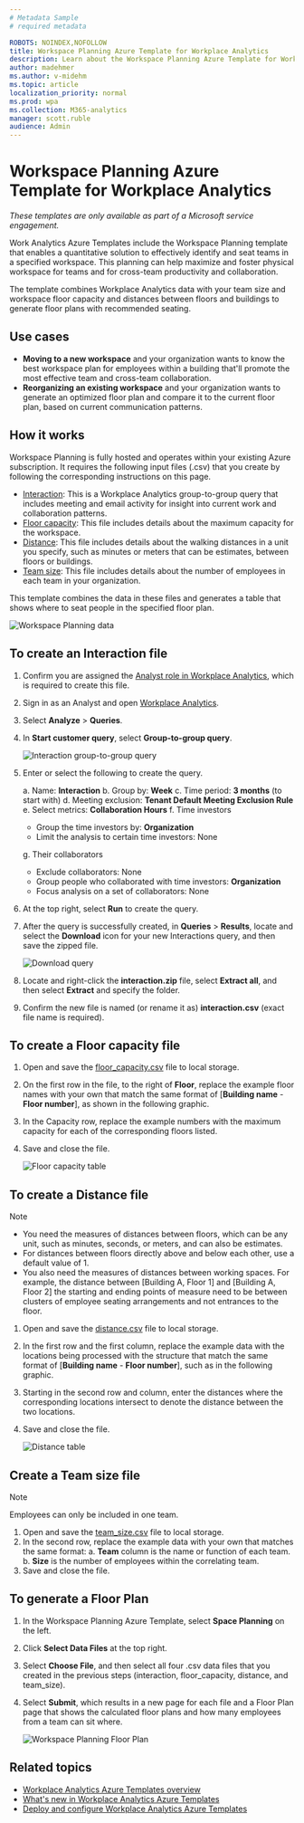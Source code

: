 ```yaml
---
# Metadata Sample
# required metadata

ROBOTS: NOINDEX,NOFOLLOW
title: Workspace Planning Azure Template for Workplace Analytics 
description: Learn about the Workspace Planning Azure Template for Workplace Analytics and how to use it for advanced data analysis
author: madehmer
ms.author: v-midehm
ms.topic: article
localization_priority: normal 
ms.prod: wpa
ms.collection: M365-analytics
manager: scott.ruble
audience: Admin
---
```

# Workspace Planning Azure Template for Workplace Analytics

_These templates are only available as part of a Microsoft service engagement._

Work Analytics Azure Templates include the Workspace Planning template that enables a quantitative solution to effectively identify and seat teams in a specified workspace. This planning can help maximize and foster physical workspace for teams and for cross-team productivity and collaboration.

The template combines Workplace Analytics data with your team size and workspace floor capacity and distances between floors and buildings to generate floor plans with recommended seating.

## Use cases

* **Moving to a new workspace** and your organization wants to know the best workspace plan for employees within a building that'll promote the most effective team and cross-team collaboration.
* **Reorganizing an existing workspace** and your organization wants to generate an optimized floor plan and compare it to the current floor plan, based on current communication patterns.

## How it works

Workspace Planning is fully hosted and operates within your existing Azure subscription. It requires the following input files (.csv) that you create by following the corresponding instructions on this page.

 * [Interaction](#to-create-an-interaction-file): This is a Workplace Analytics group-to-group query that includes meeting and email activity for insight into current work and collaboration patterns.
 * [Floor capacity](#to-create-a-floor-capacity-file): This file includes details about the maximum capacity for the workspace.
 * [Distance](#to-create-a-distance-file): This file includes details about the walking distances in a unit you specify, such as minutes or meters that can be estimates, between floors or buildings.
 * [Team size](#create-a-team-size-file): This file includes details about the number of employees in each team in your organization.

This template combines the data in these files and generates a table that shows where to seat people in the specified floor plan.

   ![Workspace Planning data](./images/wsp-data.png)

## To create an Interaction file

1. Confirm you are assigned the [Analyst role in Workplace Analytics](../use/user-roles.md), which is required to create this file.
2. Sign in as an Analyst and open [Workplace Analytics](https://workplaceanalytics.office.com/Home).
3. Select **Analyze** > **Queries**.
4. In **Start customer query**, select **Group-to-group query**.

   ![Interaction group-to-group query](./images/wsp-g2g-query.png)

5. Enter or select the following to create the query.

   a. Name: **Interaction**
   b. Group by: **Week**
   c. Time period: **3 months** (to start with)
   d. Meeting exclusion: **Tenant Default Meeting Exclusion Rule**
   e. Select metrics: **Collaboration Hours**
   f. Time investors

      * Group the time investors by: **Organization**
      * Limit the analysis to certain time investors: None

   g. Their collaborators

      * Exclude collaborators: None
      * Group people who collaborated with time investors: **Organization**
      * Focus analysis on a set of collaborators: None

6. At the top right, select **Run** to create the query.
7. After the query is successfully created, in **Queries** > **Results**, locate and select the **Download** icon for your new Interactions query, and then save the zipped file.

   ![Download query](./images/wsp-download.png)

8. Locate and right-click the **interaction.zip** file, select **Extract all**, and then select **Extract** and specify the folder.
9. Confirm the new file is named (or rename it as) **interaction.csv** (exact file name is required).

## To create a Floor capacity file

1. Open and save the [floor_capacity.csv](https://docs.microsoft.com/Workplace-Analytics/azure-templates/images/floor_capacity.csv) file to local storage.
2. On the first row in the file, to the right of **Floor**, replace the example floor names with your own that match the same format of [**Building name** - **Floor number**], as shown in the following graphic.
3. In the Capacity row, replace the example numbers with the maximum capacity for each of the corresponding floors listed.
4. Save and close the file.

   ![Floor capacity table](./images/wsp-floor-table.png)

## To create a Distance file

> [!Note]
> * You need the measures of distances between floors, which can be any unit, such as minutes, seconds, or meters, and can also be estimates.
> * For distances between floors directly above and below each other, use a default value of 1.
> * You also need the measures of distances between working spaces. For example, the distance between [Building A, Floor 1] and [Building A, Floor 2] the starting and ending points of measure need to be between clusters of employee seating arrangements and not entrances to the floor.

1. Open and save the [distance.csv](https://docs.microsoft.com/Workplace-Analytics/azure-templates/images/distance.csv) file to local storage.
2. In the first row and the first column, replace the example data with the locations being processed with the structure that match the same format of [**Building name** - **Floor number**], such as in the following graphic.
3. Starting in the second row and column, enter the distances where the corresponding locations intersect to denote the distance between the two locations.
4. Save and close the file.

   ![Distance table](./images/wsp-distance-table.png)

## Create a Team size file

> [!Note]
>Employees can only be included in one team.

1. Open and save the [team_size.csv](https://docs.microsoft.com/Workplace-Analytics/azure-templates/images/team_size.csv) file to local storage.
2. In the second row, replace the example data with your own that matches the same format:
   a. **Team** column is the name or function of each team.
   b. **Size** is the number of employees within the correlating team.
3. Save and close the file.

## To generate a Floor Plan

1. In the Workspace Planning Azure Template, select **Space Planning** on the left.
2. Click **Select Data Files** at the top right.
3. Select **Choose File**, and then select all four .csv data files that you created in the previous steps (interaction, floor_capacity, distance, and team_size).
4. Select **Submit**, which results in a new page for each file and a Floor Plan page
that shows the calculated floor plans and how many employees from a team can sit where.
 
   ![Workspace Planning Floor Plan](./images/wsp-floor-plan.png)

## Related topics

* [Workplace Analytics Azure Templates overview](./overview.md)
* [What's new in Workplace Analytics Azure Templates](./release-notes.md)
* [Deploy and configure Workplace Analytics Azure Templates](./deploy-configure.md)